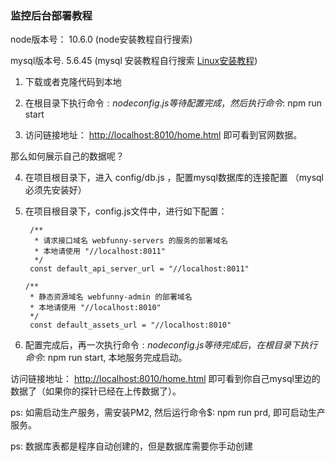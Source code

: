 ### 监控后台部署教程

node版本号： 10.6.0  (node安装教程自行搜索)

mysql版本号. 5.6.45  (mysql 安装教程自行搜索 [Linux安装教程](https://www.cnblogs.com/warm-stranger/p/10333348.html))

  1. 下载或者克隆代码到本地
  
  2. 在根目录下执行命令$: node config.js 等待配置完成，然后执行命令$: npm run start
  
  3. 访问链接地址： [http://localhost:8010/home.html](http://localhost:8010/home.html) 即可看到官网数据。
  
  那么如何展示自己的数据呢？
  
  4. 在项目根目录下，进入 config/db.js ，配置mysql数据库的连接配置 （mysql必须先安装好）
  
  5. 在项目根目录下，config.js文件中，进行如下配置：
  
          /**
           * 请求接口域名 webfunny-servers 的服务的部署域名
           * 本地请使用 "//localhost:8011"
           */
          const default_api_server_url = "//localhost:8011"

         /**
          * 静态资源域名 webfunny-admin 的部署域名
          * 本地请使用 "//localhost:8010"
          */
          const default_assets_url = "//localhost:8010"

  6. 配置完成后，再一次执行命令$: node config.js  等待完成后，在根目录下执行命令$: npm run start, 本地服务完成启动。
  
  访问链接地址： [http://localhost:8010/home.html](http://localhost:8010/home.html) 即可看到你自己mysql里边的数据了（如果你的探针已经在上传数据了）。

  ps: 如需启动生产服务，需安装PM2, 然后运行命令$: npm run prd, 即可启动生产服务。
  
  ps: 数据库表都是程序自动创建的，但是数据库需要你手动创建
